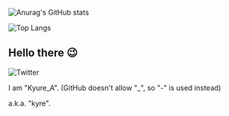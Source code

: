 ![Anurag's GitHub stats](https://github-readme-stats.vercel.app/api?username=Kyure-A&theme=monokai)

![Top Langs](https://github-readme-stats.vercel.app/api/top-langs/?username=Kyure-A&layout=compact&theme=monokai)

## Hello there 😉
![Twitter](https://badgen.net/twitter/follow/Kyure_A)

I am "Kyure_A". (GitHub doesn't allow "_", so "-" is used instead) 

a.k.a. "kyre".

